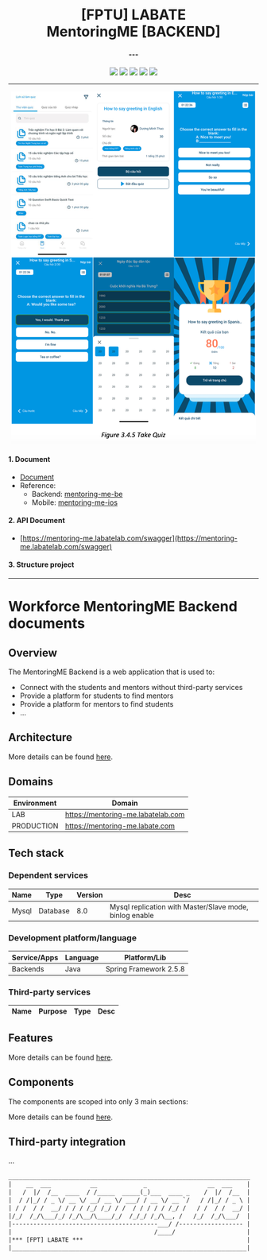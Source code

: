 <h1 align="center">
  <br>
  <a>[FPTU] LABATE</a>
  <br>
  MentoringME [BACKEND]
  <br>
</h1>

<h4 align="center"> ---</h4>

<p align="center">
    <a alt="Java">
        <img src="https://img.shields.io/badge/Java-v11-orange.svg" />
    </a>
    <a alt="Spring Boot">
        <img src="https://img.shields.io/badge/Spring%20Boot-v2.5.8-brightgreen.svg" />
    </a>
    <a alt="MySql">
        <img src="https://img.shields.io/badge/MySql-v8.0-blue.svg" />
    </a>
    <a alt="Docker">
        <img src="https://img.shields.io/badge/Docker-v20-yellowgreen.svg" />
    </a>
    <a alt="Dependencies">
        <img src="https://img.shields.io/badge/dependencies-up%20to%20date-brightgreen.svg" />
    </a>
</p>
<hr>


<p align="center">
  <img src="docs/img.png">
</p>

#### 1. Document
- [Document](docs)
- Reference: 
  - Backend: [mentoring-me-be](https://github.com/tasszz2k/mentoring-me-be)
  - Mobile: [mentoring-me-ios](https://github.com/bigdreamer1610/mentoring-me-ios)

#### 2. API Document

- [https://mentoring-me.labatelab.com/swagger](https://mentoring-me.labatelab.com/swagger)

#### 3. Structure project

---

# Workforce MentoringME Backend documents

## Overview

The MentoringME Backend is a web application that is used to:

+ Connect with the students and mentors without third-party services
+ Provide a platform for students to find mentors
+ Provide a platform for mentors to find students
+ ...

## Architecture

More details can be found [here](docs/architecture.md).

## Domains

| Environment | Domain                             |
|-------------|------------------------------------|
| LAB         | https://mentoring-me.labatelab.com |
| PRODUCTION  | https://mentoring-me.labate.com    |

## Tech stack

### Dependent services

| Name       | Type     | Version | Desc                                                         |
|------------|----------|---------|--------------------------------------------------------------|
| Mysql      | Database | 8.0     | Mysql replication with Master/Slave mode, binlog enable      |

### Development platform/language

| Service/Apps | Language | Platform/Lib           |
|--------------|----------|------------------------|
| Backends     | Java     | Spring Framework 2.5.8 |

### Third-party services

| Name | Purpose | Type | Desc |
|------|---------|------|------|

## Features

More details can be found [here](docs/feature/features.md).

## Components

The components are scoped into only 3 main sections:

More details can be found [here](docs/components/README.md).

## Third-party integration

...

```
____________________________________________________________________
|    __  ___           __             _                 __  ___    |
|   /  |/  /__  ____  / /_____  _____(_)___  ____ _    /  |/  /__  |
|  / /|_/ / _ \/ __ \/ __/ __ \/ ___/ / __ \/ __ `/   / /|_/ / _ \ |
| / /  / /  __/ / / / /_/ /_/ / /  / / / / / /_/ /   / /  / /  __/ |
|/_/  /_/\___/_/ /_/\__/\____/_/  /_/_/ /_/\__, /   /_/  /_/\___/  |
|-----------------------------------------___/ /------------------ |
|                                        /____/                    |
|*** [FPT] LABATE ***                                              |
|__________________________________________________________________|
```
